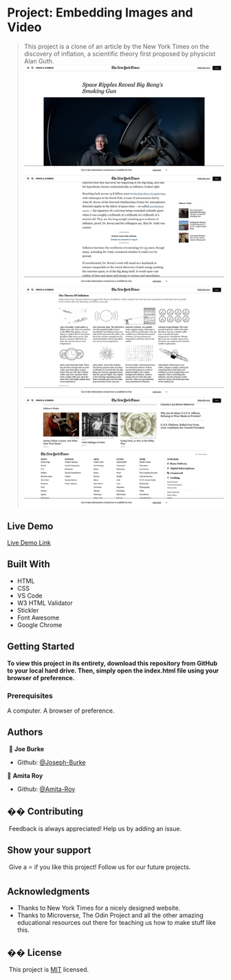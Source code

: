 # Project: Embedding Images and Video
> This project is a clone of an article by the New York Times on the discovery of inflation, a scientific theory first proposed by physicist Alan Guth.
![screenshot](Screenshots/New-York-Times-Screenshot1.jpg)
![screenshot](Screenshots/New-York-Times-Screenshot2.jpg)
![screenshot](Screenshots/New-York-Times-Screenshot3.jpg)
![screenshot](Screenshots/New-York-Times-Screenshot4.jpg)
​
## Live Demo
[Live Demo Link](https://boring-nightingale-71924c.netlify.app/)

## Built With
- HTML
- CSS
- VS Code
- W3 HTML Validator
- Stickler 
- Font Awesome
- Google Chrome
​
## Getting Started
**To view this project in its entirety, download this repository from GitHub to your local hard drive. Then, simply open the index.html file using your browser of preference.**
​
### Prerequisites
A computer.
A browser of preference.
​
## Authors
​
👤 **Joe Burke**
​
- Github: [@Joseph-Burke](https://github.com/Joseph-Burke)


👤 **Amita Roy**
​
- Github: [@Amita-Roy](https://github.com/Amita-Roy)
​
## �� Contributing
​
Feedback is always appreciated! Help us by adding an issue.
​
## Show your support
​
Give a ⭐️ if you like this project! Follow us for our future projects.
​
## Acknowledgments
- Thanks to New York Times for a nicely designed website.
- Thanks to Microverse, The Odin Project and all the other amazing educational resources out there for teaching us how to make stuff like this.
​
## �� License
​
This project is [MIT](lic.url) licensed.